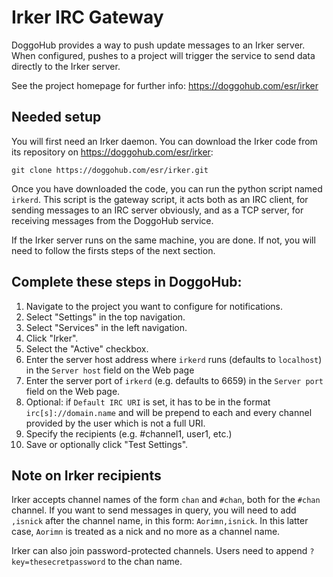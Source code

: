 # Irker IRC Gateway

DoggoHub provides a way to push update messages to an Irker server. When
configured, pushes to a project will trigger the service to send data directly
to the Irker server.

See the project homepage for further info: https://doggohub.com/esr/irker

## Needed setup

You will first need an Irker daemon. You can download the Irker code from its
repository on https://doggohub.com/esr/irker:

```
git clone https://doggohub.com/esr/irker.git
```

Once you have downloaded the code, you can run the python script named `irkerd`.
This script is the gateway script, it acts both as an IRC client, for sending
messages to an IRC server obviously, and as a TCP server, for receiving messages
from the DoggoHub service.

If the Irker server runs on the same machine, you are done. If not, you will
need to follow the firsts steps of the next section.

## Complete these steps in DoggoHub:

1. Navigate to the project you want to configure for notifications.
1. Select "Settings" in the top navigation.
1. Select "Services" in the left navigation.
1. Click "Irker".
1. Select the "Active" checkbox.
1. Enter the server host address where `irkerd` runs (defaults to `localhost`)
in the `Server host` field on the Web page
1. Enter the server port of `irkerd` (e.g. defaults to 6659) in the
`Server port` field on the Web page.
1. Optional: if `Default IRC URI` is set, it has to be in the format
`irc[s]://domain.name` and will be prepend to each and every channel provided
by the user which is not a full URI.
1. Specify the recipients (e.g. #channel1, user1, etc.)
1. Save or optionally click "Test Settings".

## Note on Irker recipients

Irker accepts channel names of the form `chan` and `#chan`, both for the
`#chan` channel. If you want to send messages in query, you will need to add
`,isnick` after the channel name, in this form: `Aorimn,isnick`. In this latter
case, `Aorimn` is treated as a nick and no more as a channel name.

Irker can also join password-protected channels. Users need to append
`?key=thesecretpassword` to the chan name.
